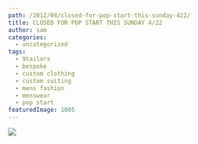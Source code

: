 ```yaml
---
path: /2012/04/closed-for-pop-start-this-sunday-422/
title: CLOSED FOR POP START THIS SUNDAY 4/22
author: sam
categories: 
  - uncategorized
tags: 
  - 9tailors
  - bespoke
  - custom clothing
  - custom suiting
  - mens fashion
  - menswear
  - pop start
featuredImage: 1005
---
```

[![](http://1.bp.blogspot.com/-2V4cQVIKA7w/T5GoWquGk8I/AAAAAAAAANI/UD_Q463bMxA/s320/CLOSEDFORPOPSTART.gif)](http://1.bp.blogspot.com/-2V4cQVIKA7w/T5GoWquGk8I/AAAAAAAAANI/UD_Q463bMxA/s1600/CLOSEDFORPOPSTART.gif)